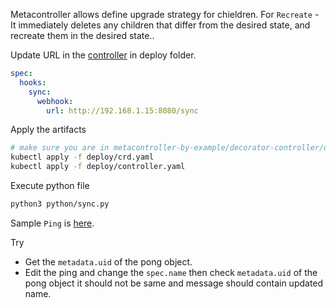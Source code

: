 Metacontroller allows define upgrade strategy for chieldren. For `Recreate` - It immediately deletes any children that differ from the desired state, and recreate them in the desired state..

Update URL in the [controller](https://github.com/shovanmaity/metacontroller-by-example/blob/master/decorator-controller/update-strategy-recreate/deploy/controller.yaml) in deploy folder.
```yaml
spec:
  hooks:
    sync:
      webhook:
        url: http://192.168.1.15:8080/sync
```
Apply the artifacts
```bash
# make sure you are in metacontroller-by-example/decorator-controller/update-strategy-recreate this directory.
kubectl apply -f deploy/crd.yaml
kubectl apply -f deploy/controller.yaml
```
Execute python file
```bash
python3 python/sync.py
```
Sample `Ping` is [here](https://github.com/shovanmaity/metacontroller-by-example/blob/master/decorator-controller/update-strategy-recreate/deploy/ping.yaml).

Try

- Get the `metadata.uid` of the pong object.
- Edit the ping and change the `spec.name` then check `metadata.uid` of the pong object it should not be same and message should contain updated name.
